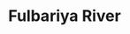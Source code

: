 ---
title: "Fulbariya River"
title_bn: "ফুলবাড়িয়া নদী"
description: "It came out from the south ferighat of Baulai river In Karimganj, Kishorganj and flows till east ferighat of Baulai river after passing Chata Bilayat and Baghaiya on the way."
---